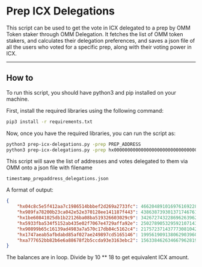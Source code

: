 # Prep ICX Delegations

This script can be used to get the vote in ICX delegated to a prep by OMM Token staker through OMM Delegation. It fetches the list of OMM token stakers, and calculates their delegation preferences, and saves a json file of all the users who voted for a specific prep, along with their voting power in ICX.

---
## How to
To run this script, you should have python3 and pip installed on your machine.

First, install the required libraries using the following command:
```sh
pip3 install -r requirements.txt
```
Now, once you have the required libraries, you can run the script as:

```sh
python3 prep-icx-delegations.py -prep PREP_ADDRESS
python3 prep-icx-delegations.py -prep hx0000000000000000000000000000000000000000 # example
```
This script will save the list of addresses and votes delegated to them via OMM onto a json file with filename 
```
timestamp_prepaddress_delegations.json
```
A format of output:
```json
{
    "hx04c8c5e5f412aa7c1986514bbbef2d269a2733fc": 466204891016976169228621,
    "hx989fa78200b23ca042e52e370128ee141187f443": 438638739301371746761613,
    "hx1be60841025db1b22126ba08ba519326603029c9": 342672743228696263962315,
    "hx5933fba534f5152ab435e02f7067e4729affa92e": 250278905329592107143901,
    "hx90899b65c16139ad4983a7a570c17db84c5162c4": 217572371437773081042390,
    "hx1747aeab5afbdabd85af027ae249897cd5165146": 199561909138062903960000,
    "hxa777652bb82b6e6a88678f2b5ccda93e3163ebc2": 156338462634667962819797
}
```
The balances are in loop. Divide by 10 ** 18 to get equivalent ICX amount.  
